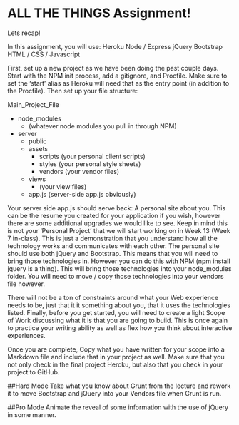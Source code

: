 # ALL THE THINGS Assignment!

Lets recap!

In this assignment, you will use:
Heroku
Node / Express
jQuery 
Bootstrap
HTML / CSS / Javascript

First, set up a new project as we have been doing the past couple days. Start with the NPM init process, add a gitignore, and Procfile. Make sure to set the ‘start’ alias as Heroku will need that as the entry point (in addition to the Procfile). Then set up your file structure:

Main_Project_File
  - node_modules
    - (whatever node modules you pull in through NPM)
  - server
    - public
    - assets
      - scripts
        (your personal client scripts)
      - styles
        (your personal style sheets)
      - vendors
        (your vendor files)
    - views
      - (your view files)
    - app.js (server-side app.js obviously)

Your server side app.js should serve back:
A personal site about you. This can be the resume you created for your application if you wish, however there are some additional upgrades we would like to see. Keep in mind this is not your ‘Personal Project’ that we will start working on in Week 13 (Week 7 in-class). This is just a demonstration that you understand how all the technology works and communicates with each other. 
The personal site should use both jQuery and Bootstrap. This means that you will need to bring those technologies in. However you can do this with NPM (npm install jquery is a thing). This will bring those technologies into your node_modules folder. You will need to move / copy those technologies into your vendors file however.

There will not be a ton of constraints around what your Web experience needs to be, just that it it something about you, that it uses the technologies listed.
Finally, before you get started, you will need to create a light Scope of Work discussing what it is that you are going to build. This is once again to practice your writing ability as well as flex how you think about interactive experiences. 

Once you are complete,  Copy what you have written for your scope into a Markdown file and include that in your project as well. Make sure that you not only check in the final project Heroku, but also that you check in your project to GitHub.

##Hard Mode
Take what you know about Grunt from the lecture and rework it to move Bootstrap and jQuery into your Vendors file when Grunt is run. 

##Pro Mode
Animate the reveal of some information with the use of jQuery in some manner.

